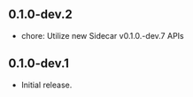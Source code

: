 ## 0.1.0-dev.2

- chore: Utilize new Sidecar v0.1.0.-dev.7 APIs

## 0.1.0-dev.1

- Initial release.
